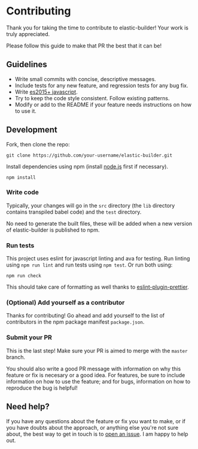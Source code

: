 # Contributing

Thank you for taking the time to contribute to elastic-builder! Your work is truly
appreciated.

Please follow this guide to make that PR the best that it can be!

## Guidelines

* Write small commits with concise, descriptive messages.
* Include tests for any new feature, and regression tests for any bug fix.
* Write [es2015+ javascript][1].
* Try to keep the code style consistent. Follow existing patterns.
* Modify or add to the README if your feature needs instructions on how to use it.

## Development

Fork, then clone the repo:
```
git clone https://github.com/your-username/elastic-builder.git
```

Install dependencies using npm (install [node.js][2] first if necessary).
```
npm install
```

### Write code

Typically, your changes will go in the `src` directory (the `lib` directory
contains transpiled babel code) and the `test` directory.

No need to generate the built files, these will be added when a new version of
elastic-builder is published to npm.

### Run tests

This project uses eslint for javascript linting and ava for testing. Run
linting using `npm run lint` and run tests using `npm test`. Or run both using:
```
npm run check
```
This should take care of formatting as well thanks to [eslint-plugin-prettier][3].

### (Optional) Add yourself as a contributor

Thanks for contributing! Go ahead and add yourself to the list of contributors
in the npm package manifest `package.json`.

### Submit your PR

This is the last step! Make sure your PR is aimed to merge with the `master`
branch.

You should also write a good PR message with information on why this feature or
fix is necesary or a good idea. For features, be sure to include information on
how to use the feature; and for bugs, information on how to reproduce the bug is
helpful!

## Need help?

If you have any questions about the feature or fix you want to make, or if you
have doubts about the approach, or anything else you're not sure about, the best
way to get in touch is to [open an issue][4]. I am happy to help out.

[1]: https://babeljs.io/docs/learn-es2015/
[2]: https://nodejs.org/
[3]: https://github.com/not-an-aardvark/eslint-plugin-prettier
[4]: https://github.com/sudo-suhas/elastic-builder/issues/new
